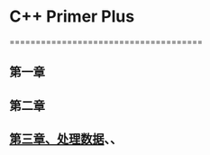 # C++ Primer Plus
=====================================
## 第一章
## 第二章
## [第三章、处理数据](https://github.com/megea/learning_cpp/tree/master/C%2B%2B%20Primer%20Plus/03)、、
